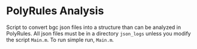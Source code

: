 # PolyRules Analysis

Script to convert bgc json files into a structure than can be analyzed in PolyRules. All json files must be in a directory `json_logs` unless you modify the script `Main.m`. To run simple run, `Main.m`.
